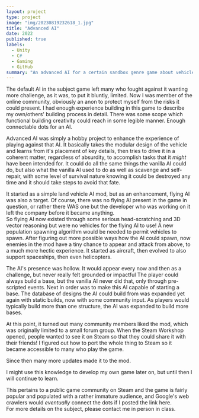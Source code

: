 ```yaml
---
layout: project
type: project
image: "img/20230819232618_1.jpg"
title: "Advanced AI"
date: 2022
published: true
labels:
  - Unity
  - C#
  - Gaming
  - GitHub
summary: "An advanced AI for a certain sandbox genre game about vehicles."
---
```


The default AI in the subject game left many who fought against it wanting more challenge, as it was, to put it bluntly, limited.
Now I was member of the online community, obviously an anon to protect myself from the risks it could present.  I had enough experience building in this game to describe my own/others' building process in detail.  There was some scope which functional building creativity could reach in some legible manner.
Enough connectable dots for an AI.

Advanced AI was simply a hobby project to enhance the experience of playing against that AI.
It basically takes the modular design of the vehicle and learns from it's placement of key details, then tries to drive it in a coherent matter, regardless of absurdity, to accomplish tasks that it *might* have been intended for.
It could do all the same things the vanilla AI could do, but also what the vanilla AI used to do as well as scavenge and self-repair, with some level of survival nature knowing it could be destroyed any time and it should take steps to avoid that fate.

It started as a simple land vehicle AI mod, but as an enhancement, flying AI was also a target.
Of course, there was no flying AI present in the game in question, or rather there WAS one but the developer who was working on it left the company before it became anything.  
So flying AI now existed through some serious head-scratching and 3D vector reasoning but were no vehicles for the flying AI to use!
A new population spawning algorithm would be needed to permit vehicles to spawn.  After figuring out more possible ways how the AI could spawn, now enemies in the mod have a tiny chance to appear and attack from above, to a much more hectic experience.
It started as aircraft, then evolved to also support spaceships, then even helicopters.

The AI's presence was hollow.  It would appear every now and then as a challenge, but never really felt grounded or impactful
The player could always build a base, but the vanilla AI never did that, only through pre-scripted events.  Next in order was to make this AI capable of starting a base.  The database of designs the AI could build from was expanded yet again with static builds, now with some community input.  As players would typically build more than one structure, the AI was expanded to build more bases.

At this point, it turned out many community members liked the mod, which was originally limited to a small forum group.  When the Steam Workshop opened, people wanted to see it on Steam so that they could share it with their friends!  I figured out how to port the whole thing to Steam so it became accessible to many who play the game.

Since then many more updates made it to the mod.

I might use this knowledge to develop my own game later on, but until then I will continue to learn.

This pertains to a public game community on Steam and the game is fairly popular and populated with a rather immature audience, and Google's web crawlers would *eventually* connect the dots if I posted the link here.  
For more details on the subject, please contact me in person in class.
